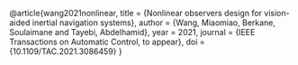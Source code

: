 @article{wang2021nonlinear,
	title        = {Nonlinear observers design for vision-aided inertial navigation systems},
	author       = {Wang, Miaomiao, Berkane, Soulaimane and Tayebi, Abdelhamid},
	year         = 2021,
	journal      = {IEEE Transactions on Automatic Control, to appear},	
	doi          = {10.1109/TAC.2021.3086459}
}